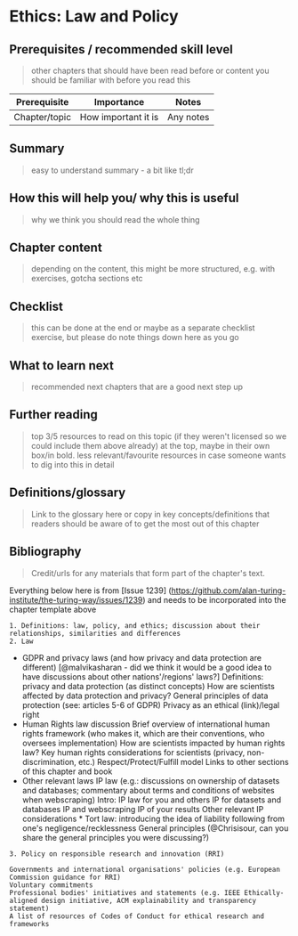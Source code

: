 # Ethics: Law and Policy

## Prerequisites / recommended skill level
> other chapters that should have been read before or content you should be familiar with before you read this

| Prerequisite | Importance | Notes |
| -------------|----------|------|
| Chapter/topic | How important it is | Any notes |

## Summary
> easy to understand summary - a bit like tl;dr

## How this will help you/ why this is useful
> why we think you should read the whole thing

## Chapter content
> depending on the content, this might be more structured, e.g. with exercises, gotcha sections etc

## Checklist
> this can be done at the end or maybe as a separate checklist exercise, but please do note things down here as you go

## What to learn next
> recommended next chapters that are a good next step up

## Further reading
> top 3/5 resources to read on this topic (if they weren't licensed so we could include them above already) at the top, maybe in their own box/in bold.
> less relevant/favourite resources in case someone wants to dig into this in detail

## Definitions/glossary
> Link to the glossary here or copy in key concepts/definitions that readers should be aware of to get the most out of this chapter

## Bibliography
> Credit/urls for any materials that form part of the chapter's text.




Everything below here is from [Issue 1239] (https://github.com/alan-turing-institute/the-turing-way/issues/1239) and needs to be incorporated into the chapter template above


    1. Definitions: law, policy, and ethics; discussion about their relationships, similarities and differences
    2. Law

   * GDPR and privacy laws (and how privacy and data protection are different) [@malvikasharan - did we think it would be a good idea to have discussions about other nations'/regions' laws?]
        Definitions: privacy and data protection (as distinct concepts)
        How are scientists affected by data protection and privacy?
        General principles of data protection (see: articles 5-6 of GDPR)
        Privacy as an ethical (link)/legal right
   * Human Rights law discussion
        Brief overview of international human rights framework (who makes it, which are their conventions, who oversees implementation)
        How are scientists impacted by human rights law?
        Key human rights considerations for scientists (privacy, non-discrimination, etc.)
        Respect/Protect/Fulfill model
        Links to other sections of this chapter and book
  *  Other relevant laws
        IP law (e.g.: discussions on ownership of datasets and databases; commentary about terms and conditions of websites when webscraping)
            Intro: IP law for you and others
            IP for datasets and databases
            IP and webscraping
            IP of your results
            Other relevant IP considerations
    *    Tort law: introducing the idea of liability following from one's negligence/recklessness
            General principles (@Chrisisour, can you share the general principles you were discussing?)

    3. Policy on responsible research and innovation (RRI)

    Governments and international organisations' policies (e.g. European Commission guidance for RRI)
    Voluntary commitments
    Professional bodies' initiatives and statements (e.g. IEEE Ethically-aligned design initiative, ACM explainability and transparency statement)
    A list of resources of Codes of Conduct for ethical research and frameworks
